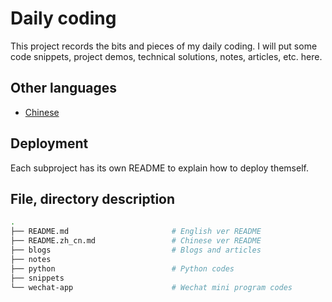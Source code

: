 # Daily coding

This project records the bits and pieces of my daily coding. I will put some code snippets, project demos, technical solutions, notes, articles, etc. here.

## Other languages
- [Chinese](README.zh_cn.md "Chinese READEMD")

## Deployment
Each subproject has its own README to explain how to deploy themself.

## File, directory description
```bash
.
├── README.md                       # English ver README
├── README.zh_cn.md                 # Chinese ver README
├── blogs                           # Blogs and articles
├── notes
├── python                          # Python codes
├── snippets
└── wechat-app                      # Wechat mini program codes
```

